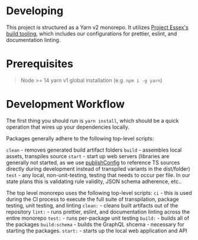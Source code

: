 # Developing

This project is structured as a Yarn v2 monorepo. It utilizes [Project Essex's build tooling](https://github.com/microsoft/essex-alpha-build-infra), which includes our
configurations for prettier, eslint, and documentation linting.

# Prerequisites

> Node >= 14
> yarn v1 global installation (e.g. `npm i -g yarn`)

# Development Workflow

The first thing you should run is `yarn install`, which should be a quick operation that wires up your dependencies locally.

Packages generally adhere to the following top-level scripts:

`clean` - removes generated build artifact folders
`build` - assembles local assets, transpiles source
`start` - start up web servers (libraries are generally not started, as we use [publishConfig](https://yarnpkg.com/configuration/manifest/#publishConfig) to reference TS sources directly during development instead of transpiled variants in the dist/folder)
`test` - any local, non-unit-testing, testing that needs to occur per file. In our state plans this is validating rule validity, JSON schema adherence, etc..

The top level monorepo uses the following top-level scripts:
`ci` - this is used during the CI process to execute the full suite of transpilation, package testing, unit testing, and linting
`clean:` - cleans built artifacts out of the repository
`lint:` - runs prettier, eslint, and documentation linting across the entire monorepo
`test:` - runs per-package unit testing
`build:` - builds all of the packages
`build:schema` - builds the GraphQL shcema - necessary for starting the packages.
`start:` - starts up the local web application and API
